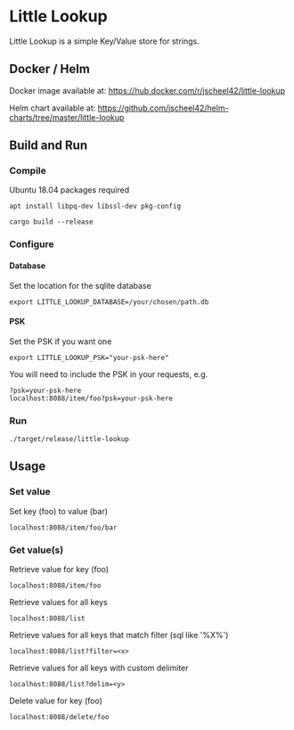# Little Lookup

Little Lookup is a simple Key/Value store for strings.

## Docker / Helm

Docker image available at: https://hub.docker.com/r/jscheel42/little-lookup

Helm chart available at: https://github.com/jscheel42/helm-charts/tree/master/little-lookup

## Build and Run

### Compile

Ubuntu 18.04 packages required
```
apt install libpq-dev libssl-dev pkg-config
```

```
cargo build --release
```

### Configure

#### Database
Set the location for the sqlite database
```
export LITTLE_LOOKUP_DATABASE=/your/chosen/path.db
```

#### PSK
Set the PSK if you want one
```
export LITTLE_LOOKUP_PSK="your-psk-here"
```
You will need to include the PSK in your requests, e.g.
```
?psk=your-psk-here
localhost:8088/item/foo?psk=your-psk-here
```

### Run

```
./target/release/little-lookup
```

## Usage

### Set value

Set key (foo) to value (bar)
```
localhost:8088/item/foo/bar
```

### Get value(s)

Retrieve value for key (foo)
```
localhost:8088/item/foo
```

Retrieve values for all keys
```
localhost:8088/list
```

Retrieve values for all keys that match filter (sql like '%X%')
```
localhost:8088/list?filter=<x>
```

Retrieve values for all keys with custom delimiter <y>
```
localhost:8088/list?delim=<y>
```

Delete value for key (foo)
```
localhost:8088/delete/foo
```